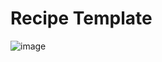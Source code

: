 # Recipe Template 

![image](https://github.com/suhailamohamed21/ZIGZAG-CS-Front-End-24/assets/125570330/cc3e4bb8-2e57-4bd9-a35b-a22ee89b8c17)
